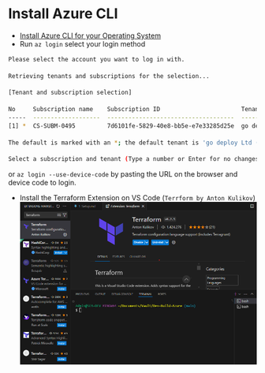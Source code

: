 # Install Azure CLI

- [Install Azure CLI for your Operating System](https://learn.microsoft.com/en-us/cli/azure/install-azure-cli)
- Run ```az login``` select your login method 
```bash
Please select the account you want to log in with.

Retrieving tenants and subscriptions for the selection...

[Tenant and subscription selection]

No     Subscription name    Subscription ID                       Tenant
-----  -------------------  ------------------------------------  -------------------------------
[1] *  CS-SUBM-0495         7d6101fe-5829-40e8-bb5e-e7e33285d25e  go deploy Ltd (t006.gdazcs.com)

The default is marked with an *; the default tenant is 'go deploy Ltd (t006.gdazcs.com)' and subscription is 'CS-SUBM-0495' (7d6101fe-5829-40e8-bb5e-e7e33285d25e).

Select a subscription and tenant (Type a number or Enter for no changes): 1
```
or ```az login --use-device-code``` by pasting the URL on the browser and device code to login.

- Install the Terraform Extension on VS Code (```Terrform by Anton Kulikov```)
![VS-Code Terrform Plugin](./assets/Terrform-plugin.png)